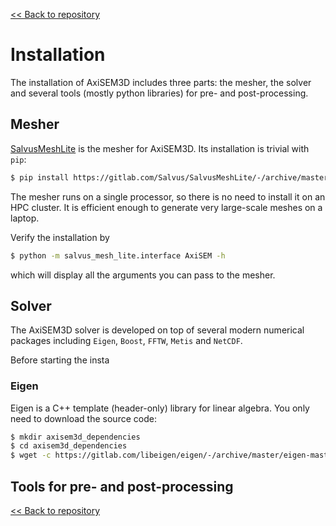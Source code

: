 [<< Back to repository](https://github.com/kuangdai/AxiSEM-3D)


# Installation

The installation of AxiSEM3D includes three parts: the mesher, the solver and several tools (mostly python libraries) for pre- and post-processing. 


## Mesher

[SalvusMeshLite](https://gitlab.com/Salvus/SalvusMeshLite) is the mesher for AxiSEM3D. Its installation is trivial with `pip`: 

```bash
$ pip install https://gitlab.com/Salvus/SalvusMeshLite/-/archive/master/SalvusMeshLite-master.zip
```

The mesher runs on a single processor, so there is no need to install it on an HPC cluster. It is efficient enough to generate very large-scale meshes on a laptop.

Verify the installation by

```bash
$ python -m salvus_mesh_lite.interface AxiSEM -h
```

which will display all the arguments you can pass to the mesher. 


## Solver

The AxiSEM3D solver is developed on top of several modern numerical packages including `Eigen`, `Boost`,  `FFTW`, `Metis` and `NetCDF`. 

Before starting the insta 

### Eigen
Eigen is a C++ template (header-only) library for linear algebra. You only need to download the source code:

```bash
$ mkdir axisem3d_dependencies
$ cd axisem3d_dependencies
$ wget -c https://gitlab.com/libeigen/eigen/-/archive/master/eigen-master.tar.gz -O - | tar -xz
``` 




## Tools for pre- and post-processing




[<< Back to repository](https://github.com/kuangdai/AxiSEM-3D)
<!--stackedit_data:
eyJoaXN0b3J5IjpbLTEzNzIyMzUyNTYsLTE3Mzc1ODUxOTUsLT
UyODkzNTk2MSwxMTA3MDY4NjYwLC0yMTAwNDcxNjQ3LC0yMTYz
MjEyMzgsMjIzMDAyNzg1XX0=
-->